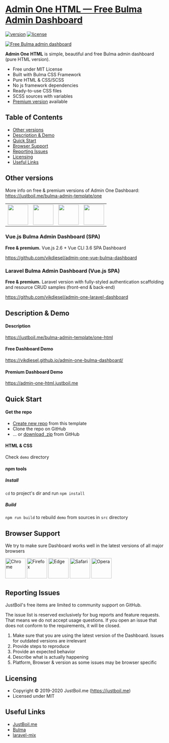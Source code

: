# [Admin One HTML &mdash; Free Bulma Admin Dashboard](https://justboil.me/bulma-admin-template/one-html)

[![version](https://img.shields.io/github/v/release/vikdiesel/admin-one-bulma-dashboard)](https://justboil.me/bulma-admin-template/one-html)  [![license](https://img.shields.io/badge/license-MIT-blue.svg)](https://justboil.me/bulma-admin-template/one-html)

[![Free Bulma admin dashboard](https://justboil.me/images/one/repository-preview-html-hi-res.png)](https://vikdiesel.github.io/admin-one-bulma-dashboard/)

**Admin One HTML** is simple, beautiful and free Bulma admin dashboard (pure HTML version).

* Free under MIT License
* Built with Bulma CSS Framework
* Pure HTML & CSS/SCSS
* No js framework dependencies
* Ready-to-use CSS files
* SCSS sources with variables
* [Premium version](https://justboil.me/bulma-admin-template/one-html) available

## Table of Contents

* [Other versions](#other-versions)
* [Description & Demo](#description--demo)
* [Quick Start](#quick-start)
* [Browser Support](#browser-support)
* [Reporting Issues](#reporting-issues)
* [Licensing](#licensing)
* [Useful Links](#useful-links)

## Other versions

More info on free & premium versions of Admin One Dashboard: https://justboil.me/bulma-admin-template/one

<table>
    <tr>
        <td><img src="https://justboil.me/svg/language-html5.svg" width="64" height="64"></td>
        <td><img src="https://justboil.me/svg/vuejs.svg" width="64" height="64"></td>
        <td><img src="https://justboil.me/svg/nuxt.svg" width="64" height="64"></td>
        <td><img src="https://justboil.me/svg/laravel.svg" width="64" height="64"></td>
    </tr>
</table>

### Vue.js Bulma Admin Dashboard (SPA)

**Free & premium.** Vue.js 2.6 + Vue CLI 3.6 SPA Dashboard

https://github.com/vikdiesel/admin-one-vue-bulma-dashboard

### Laravel Bulma Admin Dashboard (Vue.js SPA)

**Free & premium.** Laravel version with fully-styled authentication scaffolding and resource CRUD samples (front-end & back-end) 
 
https://github.com/vikdiesel/admin-one-laravel-dashboard 

## Description & Demo

#### Description

https://justboil.me/bulma-admin-template/one-html

#### Free Dashboard Demo

https://vikdiesel.github.io/admin-one-bulma-dashboard/

#### Premium Dashboard Demo

https://admin-one-html.justboil.me

## Quick Start 

#### Get the repo

* [Create new repo](https://github.com/vikdiesel/admin-one-bulma-dashboard/generate) from this template
* Clone the repo on GitHub
* &hellip; or [download .zip](https://github.com/vikdiesel/admin-vue-bulma-dashboard/archive/master.zip) from GitHub

#### HTML & CSS

Check `demo` directory

#### npm tools

##### Install

`cd` to project's dir and run `npm install` 

##### Build

`npm run build` to rebuild `demo` from sources in `src` directory

## Browser Support

We try to make sure Dashboard works well in the latest versions of all major browsers

<img src="https://justboil.me/images/browsers-svg/chrome.svg" width="64" height="64" alt="Chrome"> <img src="https://justboil.me/images/browsers-svg/firefox.svg" width="64" height="64" alt="Firefox"> <img src="https://justboil.me/images/browsers-svg/edge.svg" width="64" height="64" alt="Edge"> <img src="https://justboil.me/images/browsers-svg/safari.svg" width="64" height="64" alt="Safari"> <img src="https://justboil.me/images/browsers-svg/opera.svg" width="64" height="64" alt="Opera">

## Reporting Issues

JustBoil's free items are limited to community support on GitHub.

The issue list is reserved exclusively for bug reports and feature requests. That means we do not accept usage questions. If you open an issue that does not conform to the requirements, it will be closed.

1. Make sure that you are using the latest version of the Dashboard. Issues for outdated versions are irrelevant
2. Provide steps to reproduce
3. Provide an expected behavior
4. Describe what is actually happening 
5. Platform, Browser & version as some issues may be browser specific

## Licensing

- Copyright &copy; 2019-2020 JustBoil.me (https://justboil.me)
- Licensed under MIT

## Useful Links

- [JustBoil.me](https://justboil.me)
- [Bulma](https://bulma.io)
- [laravel-mix](https://laravel.com/docs/7.x/mix)
